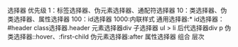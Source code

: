选择器
优先级 1：标签选择器、伪元素选择器、通配符选择器
10：类选择器、伪类选择器、属性选择器
100：id选择器
1000:内联样式
通用选择器:*
id选择器：#header
class选择器.header
元素选择器div
子选择器 ul > li
后代选择器div p
伪类选择器::hover、:first-child
伪元素选择器:after
属性选择器
组合
层次